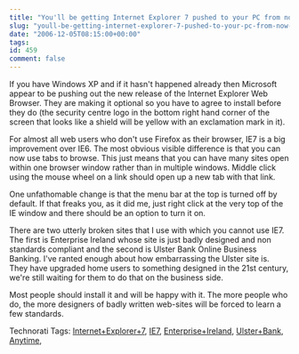 ```yaml
---
title: "You'll be getting Internet Explorer 7 pushed to your PC from now on"
slug: "youll-be-getting-internet-explorer-7-pushed-to-your-pc-from-now-on"
date: "2006-12-05T08:15:00+00:00"
tags:
id: 459
comment: false
---
```


If you have Windows XP and if it hasn't happened already then Microsoft appear to be pushing out the new release of the Internet Explorer Web Browser. They are making it optional so you have to agree to install before they do (the security centre logo in the bottom right hand corner of the screen that looks like a shield will be yellow with an exclamation mark in it).

For almost all web users who don't use Firefox as their browser, IE7 is a big improvement over IE6\. The most obvious visible difference is that you can now use tabs to browse. This just means that you can have many sites open within one browser window rather than in multiple windows. Middle click using the mouse wheel on a link should open up a new tab with that link.

One unfathomable change is that the menu bar at the top is turned off by default. If that freaks you, as it did me, just right click at the very top of the IE window and there should be an option to turn it on.

There are two utterly broken sites that I use with which you cannot use IE7\. The first is Enterprise Ireland whose site is just badly designed and non standards compliant and the second is Ulster Bank Online Business Banking. I've ranted enough about how embarrassing the Ulster site is. They have upgraded home users to something designed in the 21st century, we're still waiting for them to do that on the business side.

Most people should install it and will be happy with it. The more people who do, the more designers of badly written web-sites will be forced to learn a few standards.

<span class="technoratitag">Technorati Tags: [Internet+Explorer+7](http://www.technorati.com/tags/Internet+Explorer+7), [IE7](http://www.technorati.com/tags/IE7), [Enterprise+Ireland](http://www.technorati.com/tags/Enterprise+Ireland), [Ulster+Bank](http://www.technorati.com/tags/Ulster+Bank), [Anytime](http://www.technorati.com/tags/Anytime), [](http://www.technorati.com/tags/)</span>
